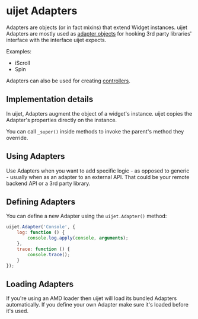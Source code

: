 # uijet Adapters

Adapters are objects (or in fact mixins) that extend Widget instances.
uijet Adapters are mostly used as [adapter objects](http://en.wikipedia.org/wiki/Adapter_pattern) for hooking
3rd party libraries' interface with the interface uijet expects.

Examples:

* iScroll
* Spin

Adapters can also be used for creating [controllers](http://en.wikipedia.org/wiki/Model%E2%80%93view%E2%80%93controller).

## Implementation details

In uijet, Adapters augment the object of a widget's instance. uijet copies
the Adapter's properties directly on the instance.

You can call `_super()` inside methods to invoke the parent's method they override.

## Using Adapters

Use Adapters when you want to add specific logic - as opposed to generic - 
usually when as an adapter to an external API. That could be your remote backend API
or a 3rd party library.

## Defining Adapters

You can define a new Adapter using the `uijet.Adapter()` method:

```javascript
uijet.Adapter('Console', {
    log: function () {
        console.log.apply(console, arguments);
    },
    trace: function () {
        console.trace();
    }
});
```

## Loading Adapters

If you're using an AMD loader then uijet will load its bundled Adapters automatically.
If you define your own Adapter make sure it's loaded before it's used.
